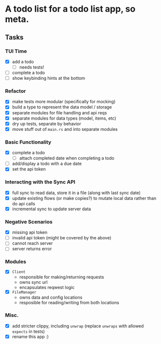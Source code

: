 # A todo list for a todo list app, so meta.

## Tasks

### TUI Time
- [x] add a todo
  - [ ] needs tests!
- [ ] complete a todo
- [ ] show keybinding hints at the bottom

### Refactor
- [x] make tests more modular (specifically for mocking)
- [x] build a type to represent the data model / storage
- [x] separate modules for file handling and api reqs
- [x] separate modules for data types (model, items, etc)
- [x] dry up tests, separate by behavior
- [x] move stuff out of `main.rs` and into separate modules

### Basic Functionality
- [x] complete a todo
  - [ ] attach completed date when completing a todo
- [ ] add/display a todo with a due date
- [x] set the api token

### Interacting with the Sync API
- [x] full sync to read data, store it in a file (along with last sync date)
- [x] update existing flows (or make copies?) to mutate local data rather than do api calls
- [x] incremental sync to update server data

### Negative Scenarios
- [x] missing api token
- [ ] invalid api token (might be covered by the above)
- [ ] cannot reach server
- [ ] server returns error

### Modules 
- [x] `Client`
  - responsible for making/returning requests
  - owns sync url
  - encapsulates reqwest logic
- [x] `FileManager` 
  - owns data and config locations
  - resposible for reading/writing from both locations

### Misc.
- [x] add stricter clippy, including `unwrap` (replace `unwraps` with allowed `expects` in tests)
- [x] rename this app :)